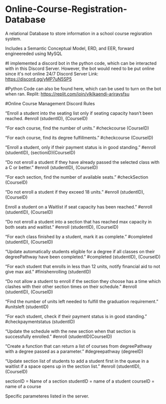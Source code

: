 # Online-Course-Registration-Database

A relational Database to store information in a school course regisration system.

Includes a Semantic Conceptual Model, ERD, and EER, forward engineereded using MySQL

#I implemented a discord bot in the python code, which can be interacted with in this Discord Server. 
However, the bot would need to be put online since it's not online 24/7
Discord Server Link: https://discord.gg/yMP7uN5SP5

#Python Code can also be found here, which can be used to turn on the bot when ran.
Replit: https://replit.com/join/vlklkaendi-ariraysfsu

#Online Course Management Discord Rules

“Enroll a student into the seating list only if seating capacity hasn’t been reached. #enroll (studentID), (CourseID)

“For each course, find the number of units.” #checkcourse (CourseID)

“For each course, find its degree fulfillments.” #checkcourse (CourseID)

“Enroll a student, only if their payment status is in good standing.” #enroll (studentID), (sectioniD)(CourseID)

“Do not enroll a student if they have already passed the selected class with a C or better.” #enroll (studentID), (CourseID)

“For each section, find the number of available seats.” #checkSection (CourseID)

“Do not enroll a student if they exceed 18 units.” #enroll (studentID), (CourseID)

Enroll a student on a Waitlist if seat capacity has been reached.” #enroll (studentID), (CourseID)

“Do not enroll a student into a section that has reached max capacity in both seats and waitlist.” #enroll (studentID), (CourseID)

“For each class finished by a student, mark it as complete.” #completed (studentID), (CourseID)

“Update automatically students eligible for a degree if all classes on their degreePathway have been completed.” #completed (studentID), (CourseID)

“For each student that enrolls in less than 12 units, notify financial aid to not give max aid.” #finishenrolling (studentID)

“Do not allow a student to enroll if the section they choose has a time which clashes with their other section times on their schedule.” #enroll (studentID), (CourseID)

“Find the number of units left needed to fulfill the graduation requirement.” #unitsleft (studentID)

“For each student, check if their payment status is in good standing.” #checkpaymentstatus (studentID)

“Update the schedule with the new section when that section is successfully enrolled.” #enroll (studentID(CourseID)

“Create a function that can return a list of courses from degreePathway with a degree passed as a parameter.” #degreepathway (degreeID)

“Update section list of students to add a student first in the queue in a waitlist if a space opens up in the section list.” #enroll (studentID), (CourseID)

sectionID = Name of a section studentID = name of a student courseID = name of a course

Specific parameteres listed in the server.
